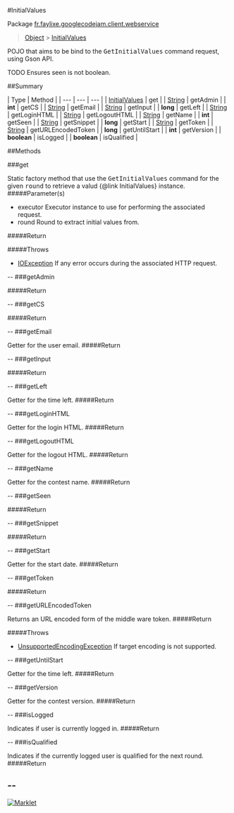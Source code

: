 #InitialValues

Package [fr.faylixe.googlecodejam.client.webservice](README.md)<br>
> [Object](../../../../java/lang/Object.md) > [InitialValues](InitialValues.md)

<p>POJO that aims to be bind to the <tt>GetInitialValues</tt>
 command request, using Gson API.</p>
 
 TODO Ensures seen is not boolean.

##Summary


| Type | Method |
| --- | --- | --- |
| [InitialValues](InitialValues.md) | get |
| [String](../../../../java/lang/String.md) | getAdmin |
| **int** | getCS |
| [String](../../../../java/lang/String.md) | getEmail |
| [String](../../../../java/lang/String.md) | getInput |
| **long** | getLeft |
| [String](../../../../java/lang/String.md) | getLoginHTML |
| [String](../../../../java/lang/String.md) | getLogoutHTML |
| [String](../../../../java/lang/String.md) | getName |
| **int** | getSeen |
| [String](../../../../java/lang/String.md) | getSnippet |
| **long** | getStart |
| [String](../../../../java/lang/String.md) | getToken |
| [String](../../../../java/lang/String.md) | getURLEncodedToken |
| **long** | getUntilStart |
| **int** | getVersion |
| **boolean** | isLogged |
| **boolean** | isQualified |

##Methods

###get


Static factory method that use the <tt>GetInitialValues</tt> command
 for the given <tt>round</tt> to retrieve a valud {@link InitialValues} instance.
#####Parameter(s)


* executor Executor instance to use for performing the associated request.
* round Round to extract initial values from.

#####Return


#####Throws

* [IOException](../../../../java/io/IOException.md) If any error occurs during the associated HTTP request.

--
###getAdmin



#####Return



--
###getCS



#####Return



--
###getEmail


Getter for the user email.
#####Return



--
###getInput



#####Return



--
###getLeft


Getter for the time left.
#####Return



--
###getLoginHTML


Getter for the login HTML.
#####Return



--
###getLogoutHTML


Getter for the logout HTML.
#####Return



--
###getName


Getter for the contest name.
#####Return



--
###getSeen



#####Return



--
###getSnippet



#####Return



--
###getStart


Getter for the start date.
#####Return



--
###getToken



#####Return



--
###getURLEncodedToken


Returns an URL encoded form of the middle ware token.
#####Return


#####Throws

* [UnsupportedEncodingException](../../../../java/io/UnsupportedEncodingException.md) If target encoding is not supported.

--
###getUntilStart


Getter for the time left.
#####Return



--
###getVersion


Getter for the contest version.
#####Return



--
###isLogged


Indicates if user is currently logged in.
#####Return



--
###isQualified


Indicates if the currently logged user
 is qualified for the next round.
#####Return



--
---
[![Marklet](https://img.shields.io/badge/Generated%20by-Marklet-green.svg)](https://github.com/Faylixe/marklet)